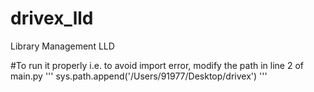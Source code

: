 # drivex_lld
Library Management LLD

#To run it properly i.e. to avoid import error, modify the path in line 2 of main.py
'''
sys.path.append('/Users/91977/Desktop/drivex')
'''
